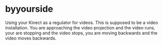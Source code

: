 # byyourside
Using your Kinect as a regulator for videos. 
This is supposed to be a video installation. You are approaching the video projection and the video runs, your are stopping and the video stops, you are moving backwards and the video moves backwards. 
